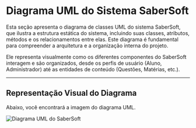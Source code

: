 # Diagrama UML do Sistema SaberSoft

Esta seção apresenta o diagrama de classes UML do sistema SaberSoft, que ilustra a estrutura estática do sistema, incluindo suas classes, atributos, métodos e os relacionamentos entre elas. Este diagrama é fundamental para compreender a arquitetura e a organização interna do projeto.

Ele representa visualmente como os diferentes componentes do SaberSoft interagem e são organizados, desde os perfis de usuário (Aluno, Administrador) até as entidades de conteúdo (Questões, Matérias, etc.).

---

## Representação Visual do Diagrama

Abaixo, você encontrará a imagem do diagrama UML.

![Diagrama UML do SaberSoft](diagrama-uml.png)